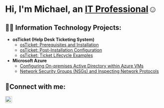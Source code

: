 <h1>Hi, I'm Michael, an <a href="https://linkedin.com/in/Michael">IT Professional</a>☺</h1>

<h2>👨‍💻 Information Technology Projects:</h2>

- <b>osTicket (Help Desk Ticketing System)</b>
  - [osTicket: Prerequisites and Installation](https://github.com/Mcole98/osticket-prereqs)
  - [osTicket: Post-Installation Configuration](https://github.com/Mcole98/post-install-config)
  - [osTicket: Ticket Lifecycle Examples](https://github.com/Mcole98/ticket-lifecycle)
- <b>Microsoft Azure</b>
  - [Configuring On-premises Active Directory within Azure VMs](https://github.com/Mcole98/configure-ad)
  - [Network Security Groups (NSGs) and Inspecting Network Protocols](https://github.com/Mcole98/azure-network-protocols)

<h2>🤳Connect with me:</h2>

[<img align="left" alt="Josh | LinkedIn" width="22px" src="https://cdn.jsdelivr.net/npm/simple-icons@v3/icons/linkedin.svg" />][linkedin]

[linkedin]: https://linkedin.com/in/michael-cole-43a9a1248
